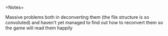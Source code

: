 =Notes=

Massive problems both in deconverting them (the file structure is so convoluted) and haven't yet managed to find out how to reconvert them so the game will read them happily
